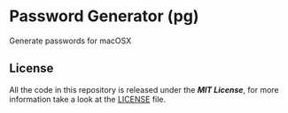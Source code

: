# Password Generator (pg)

Generate passwords for macOSX

## License

All the code in this repository is released under the ***MIT License***, for more information take a look at the [LICENSE] file.

[LICENSE]: https://github.com/HyperEntangledQubit/wd/blob/master/LICENSE
